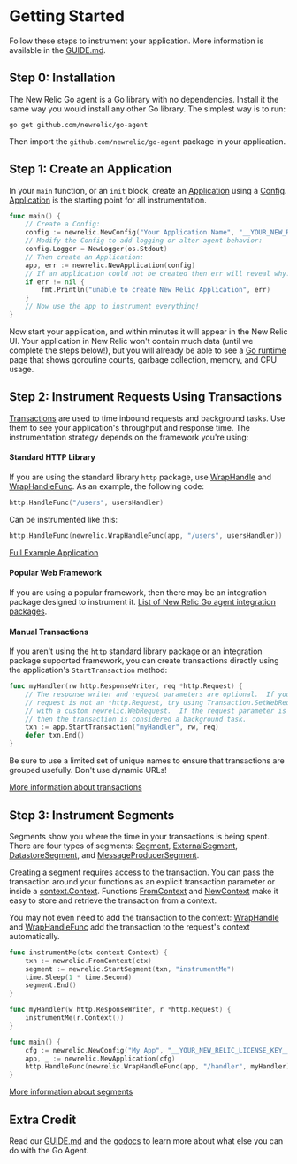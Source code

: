 # Getting Started

Follow these steps to instrument your application.  More information is
available in the [GUIDE.md](GUIDE.md).

## Step 0: Installation

The New Relic Go agent is a Go library with no dependencies.  Install it the same way
you would install any other Go library.  The simplest way is to run:

```
go get github.com/newrelic/go-agent
```

Then import the `github.com/newrelic/go-agent` package in your application.

## Step 1: Create an Application

In your `main` function, or an `init` block, create an
[Application](https://godoc.org/github.com/newrelic/go-agent#Application) using
a [Config](https://godoc.org/github.com/newrelic/go-agent#Config).
[Application](https://godoc.org/github.com/newrelic/go-agent#Application) is the
starting point for all instrumentation.

```go
func main() {
	// Create a Config:
	config := newrelic.NewConfig("Your Application Name", "__YOUR_NEW_RELIC_LICENSE_KEY__")
	// Modify the Config to add logging or alter agent behavior:
	config.Logger = NewLogger(os.Stdout)
	// Then create an Application:
	app, err := newrelic.NewApplication(config)
	// If an application could not be created then err will reveal why.
	if err != nil {
		fmt.Println("unable to create New Relic Application", err)
	}
	// Now use the app to instrument everything!
}
```

Now start your application, and within minutes it will appear in the New Relic
UI.  Your application in New Relic won't contain much data (until we complete
the steps below!), but you will already be able to see a
[Go runtime](https://docs.newrelic.com/docs/agents/go-agent/features/go-runtime-page-troubleshoot-performance-problems)
page that shows goroutine counts, garbage collection, memory, and CPU usage.

## Step 2: Instrument Requests Using Transactions

[Transactions](https://godoc.org/github.com/newrelic/go-agent#Transaction) are
used to time inbound requests and background tasks.  Use them to see your
application's throughput and response time.  The instrumentation strategy
depends on the framework you're using:

#### Standard HTTP Library

If you are using the standard library `http` package, use
[WrapHandle](https://godoc.org/github.com/newrelic/go-agent#WrapHandle) and
[WrapHandleFunc](https://godoc.org/github.com/newrelic/go-agent#WrapHandleFunc).
As an example, the following code:

```go
http.HandleFunc("/users", usersHandler)
```
Can be instrumented like this:
```go
http.HandleFunc(newrelic.WrapHandleFunc(app, "/users", usersHandler))
```

[Full Example Application](./examples/server/main.go)

#### Popular Web Framework

If you are using a popular framework, then there may be an integration package
designed to instrument it.  [List of New Relic Go agent integration packages](./README.md#integrations).

#### Manual Transactions

If you aren't using the `http` standard library package or an
integration package supported framework, you can create transactions
directly using the application's `StartTransaction` method:

```go
func myHandler(rw http.ResponseWriter, req *http.Request) {
	// The response writer and request parameters are optional.  If your
	// request is not an *http.Request, try using Transaction.SetWebRequest
	// with a custom newrelic.WebRequest.  If the request parameter is nil
	// then the transaction is considered a background task.
	txn := app.StartTransaction("myHandler", rw, req)
	defer txn.End()
}
```

Be sure to use a limited set of unique names to ensure that transactions are
grouped usefully.  Don't use dynamic URLs!

[More information about transactions](GUIDE.md#transactions)

## Step 3: Instrument Segments

Segments show you where the time in your transactions is being spent.  There are
four types of segments:
[Segment](https://godoc.org/github.com/newrelic/go-agent#Segment),
[ExternalSegment](https://godoc.org/github.com/newrelic/go-agent#ExternalSegment),
[DatastoreSegment](https://godoc.org/github.com/newrelic/go-agent#DatastoreSegment),
and
[MessageProducerSegment](https://godoc.org/github.com/newrelic/go-agent#MessageProducerSegment).

Creating a segment requires access to the transaction.  You can pass the
transaction around your functions as an explicit transaction parameter or inside
a [context.Context](https://golang.org/pkg/context/#Context).  Functions
[FromContext](https://godoc.org/github.com/newrelic/go-agent#FromContext) and
[NewContext](https://godoc.org/github.com/newrelic/go-agent#NewContext) make it
easy to store and retrieve the transaction from a context.

You may not even need to add the transaction to the context:
[WrapHandle](https://godoc.org/github.com/newrelic/go-agent#WrapHandle) and
[WrapHandleFunc](https://godoc.org/github.com/newrelic/go-agent#WrapHandleFunc)
add the transaction to the request's context automatically.

```go
func instrumentMe(ctx context.Context) {
	txn := newrelic.FromContext(ctx)
	segment := newrelic.StartSegment(txn, "instrumentMe")
	time.Sleep(1 * time.Second)
	segment.End()
}

func myHandler(w http.ResponseWriter, r *http.Request) {
	instrumentMe(r.Context())
}

func main() {
	cfg := newrelic.NewConfig("My App", "__YOUR_NEW_RELIC_LICENSE_KEY__")
	app, _ := newrelic.NewApplication(cfg)
	http.HandleFunc(newrelic.WrapHandleFunc(app, "/handler", myHandler))
}
```

[More information about segments](GUIDE.md#segments)

## Extra Credit

Read our [GUIDE.md](GUIDE.md) and the
[godocs](https://godoc.org/github.com/newrelic/go-agent) to learn more about
what else you can do with the Go Agent.
